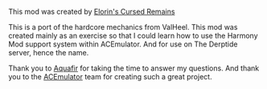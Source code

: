 ﻿This mod was created by [Elorin's Cursed Remains](https://github.com/Sepultaris)

This is a port of the hardcore mechanics from ValHeel. 
This mod was created mainly as an exercise so that I could learn how to use the Harmony Mod support system within ACEmulator.
And for use on The Derptide server, hence the name.

Thank you to [Aquafir](https://github.com/aquafir/ACE) for taking the time to answer my questions.
And thank you to the [ACEmulator](https://github.com/ACEmulator/ACE) team for creating such a great project.
